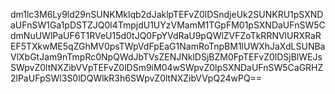 dm1lc3M6Ly9ld29nSUNKMklqb2dJaklpTEFvZ0lDSndjeUk2SUNKRU1pSXNDaUFnSW1Ga1pDSTZJQ0l4TmpjdU1UYzVMamM1TGpFM01pSXNDaUFnSW5CdmNuUWlPaUF6T1RVeU15d0tJQ0FpYVdRaU9pQWlZVFZoTkRRNVlURXRaREF5TXkwME5qZGhMV0psTWpVdFpEaG1NamRoTnpBM1lUWXhJaXdLSUNBaVlXbGtJam9nTmpRc0NpQWdJbTVsZENJNklDSjBZM0FpTEFvZ0lDSjBlWEJsSWpvZ0ltNXZibVVpTEFvZ0lDSm9iM04wSWpvZ0lpSXNDaUFnSW5CaGRHZ2lPaUFpSWl3S0lDQWlkR3h6SWpvZ0ltNXZibVVpQ24wPQ==
